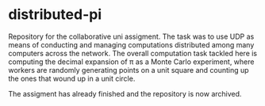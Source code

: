 # distributed-pi

Repository for the collaborative uni assigment. The task was to use UDP as means of conducting and managing computations distributed among many computers across the network. The overall computation task tackled here is computing the decimal expansion of π as a Monte Carlo experiment, where workers are randomly generating points on a unit square and counting up the ones that wound up in a unit circle.

The assigment has already finished and the repository is now archived.

